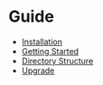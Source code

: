 # Guide

- [Installation](installation.md)
- [Getting Started](getting-started.md)
- [Directory Structure](structure.md)
- [Upgrade](upgrade/)
